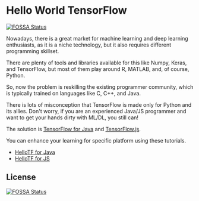 # Hello World TensorFlow
[![FOSSA Status](https://app.fossa.io/api/projects/git%2Bgithub.com%2FERS-HCL%2FHelloTF.svg?type=shield)](https://app.fossa.io/projects/git%2Bgithub.com%2FERS-HCL%2FHelloTF?ref=badge_shield)


Nowadays, there is a great market for machine learning and deep learning enthusiasts, as it is a niche technology, but it also requires different programming skillset.

There are plenty of tools and libraries available for this like Numpy, Keras, and TensorFlow, but most of them play around R, MATLAB, and, of course, Python.

So, now the problem is reskilling the existing programmer community, which is typically trained on languages like C, C++, and Java.

There is lots of misconception that TensorFlow is made only for Python and its allies. Don't worry, if you are an experienced Java/JS programmer and want to get your hands dirty with ML/DL, you still can!

The solution is [TensorFlow for Java](https://www.tensorflow.org/api_docs/java/reference/org/tensorflow/package-summary) and [TensorFlow.js](https://js.tensorflow.org/).

You can enhance your learning for specific platform using these tutorials.

- [HelloTF for Java](java)
- [HelloTF for JS](js)


## License
[![FOSSA Status](https://app.fossa.io/api/projects/git%2Bgithub.com%2FERS-HCL%2FHelloTF.svg?type=large)](https://app.fossa.io/projects/git%2Bgithub.com%2FERS-HCL%2FHelloTF?ref=badge_large)